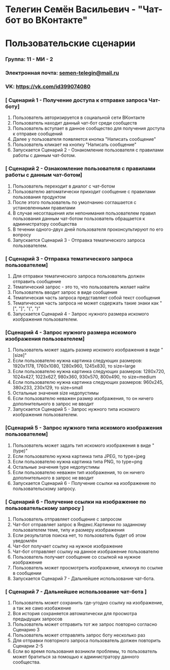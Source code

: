 # Телегин Семён Васильевич - "Чат-бот во ВКонтакте"
# Пользовательские сценарии
### Группа: 11 - МИ - 2
### Электронная почта: semen-telegin@mail.ru
### VK: https://vk.com/id399074080
### [ Сценарий 1 - Получение доступа к отправке запроса Чат-боту]
1. Пользователь авторизируется в социальной сети ВКонтакте
2. Пользователь находит данный чат-бот среди сообществ
3. Пользователь вступает в данное сообщество для получения доступа к отправке сообщений
4. Далее у пользователя появляется кнопка "Написать сообщение"
5. Пользователь кликает на кнопку "Написать сообщение"
6. Запускается Сценарий 2 - Ознакомление пользователя с правилами работы с данным чат-ботом.
### [ Сценарий 2 - Ознакомление пользователя с правилами работы с данным чат-ботом]
1. Пользователь переходит в диалог с чат-ботом
2. Пользователю автоматически приходит сообщение с правилами пользования продуктом
3. После этого пользователь по умолчанию соглашается с установленными правилами
4. В случае несоглашения или непонимания пользователем правил пользования данным чат-ботом пользователь обращается к администратору сообщества
5. В течении одного-двух дней пользователя проконсультируют по его вопросу
6. Запускается Сценарий 3 - Отправка тематического запроса пользователем.
### [ Сценарий 3 - Отправка тематического запроса пользователем]
1. Для отправки тематического запроса пользователь должен отправить сообщение
2. Тематический запрос - это то, что пользователь желает найти
3. Пользователь вводит запрос в виде сообщения 
4. Тематическая часть запроса представляет собой текст сообщения
5. Тематическая часть запроса не может содержать такие знаки как "[", "]", "(", ")"
6. Запускается Сценарий 4 - Запрос нужного размера искомого изображения пользователем.
### [Сценарий 4 - Запрос нужного размера искомого изображения пользователем]
1. Пользователь может задать размер искомого изображения в виде "[size]"
2. Если пользователю нужна картинка следующих размеров: 1920х1178, 1760х1080, 1280х960, 1245х830, то size=large 
3. Если пользователю нужна картинка следующих размеров: 1280х720, 1024х427, 1023х627, 980х360, 930х570, 800х490, то size=medium 
4. Если пользователю нужна картинка следующих размеров: 960х245, 380х233, 230х129, то size=small 
5. Остальные значения size недопустимы
6. Если пользователю неважен размер изображения, то он ничего дополнительного в запрос не вводит
7. Запускается Сценарий 5 - Запрос нужного типа искомого изображения пользователем.
### [Сценарий 5 - Запрос нужного типа искомого изображения пользователем]
1. Пользователь может задать тип искомого изображения в виде "(type)"
2. Если пользователю нужна картинка типа JPEG, то type=jpeg 
3. Если пользователю нужна картинка типа PNG, то type=png 
4. Остальные значения type недопустимы
5. Если пользователю неважен тип изображения, то он ничего дополнительного в запрос не вводит
6. Запускается Сценарий 6 - Получение ссылки на изображение по пользовательскому запросу.
### [ Сценарий 6 - Получение ссылки на изображение по пользовательскому запросу ]
1. Пользователь отправляет сообщение с запросом
2. Чат-бот отправляет запрос в Яндекс.Картинки по заданному пользователем теме, типу и размеру изображения
3. Если результатов поиска нет, то пользователь будет об этом уведомлён
4. Чат-бот получает ссылку на нужное изображение
5. Чат-бот отправляет ссылку на данное изображение пользователю
6. Пользователь получает сообщение со ссылкой на нужное изображение
7. Пользователь может просмотреть изображение, кликнув по ссылке в сообщении
8. Запускается Сценарий 7 - Дальнейшее использование чат-бота.
### [ Сценарий 7 - Дальнейшее использование чат-бота ]
1. Пользователь может сохранить где-угодно ссылку на изображение, а так же само изобажение
2. Вся история сохраняется автоматически для просмотра предыдущих запросов
3. Пользователь может отправить тот же запрос повторно согласно Сценарию 3
5. Пользователь может отправлять запрос боту несколько раз
6. Для отправки повторного запроса пользователь должен повторить Сценарии 2-5
7. Если во время пользования возникли проблемы, то пользователь может братиться за помощью к администратору данного сообщества.

